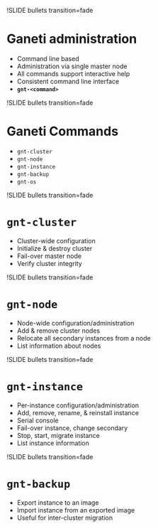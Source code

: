 !SLIDE bullets transition=fade

# Ganeti administration #

* Command line based
* Administration via single master node
* All commands support interactive help
* Consistent command line interface
*  __`gnt-<command>`__

!SLIDE bullets transition=fade

# Ganeti Commands #

* `gnt-cluster`
* `gnt-node`
* `gnt-instance`
* `gnt-backup`
* `gnt-os`

!SLIDE bullets transition=fade

# `gnt-cluster` #

* Cluster-wide configuration
* Initialize & destroy cluster
* Fail-over master node
* Verify cluster integrity

!SLIDE bullets transition=fade

# `gnt-node` #

* Node-wide configuration/administration
* Add & remove cluster nodes
* Relocate all secondary instances from a node
* List information about nodes

!SLIDE bullets transition=fade

# `gnt-instance` #

* Per-instance configuration/administration
* Add, remove, rename, & reinstall instance
* Serial console
* Fail-over instance, change secondary
* Stop, start, migrate instance
* List instance information

!SLIDE bullets transition=fade

# `gnt-backup` #

* Export instance to an image
* Import instance from an exported image
* Useful for inter-cluster migration
